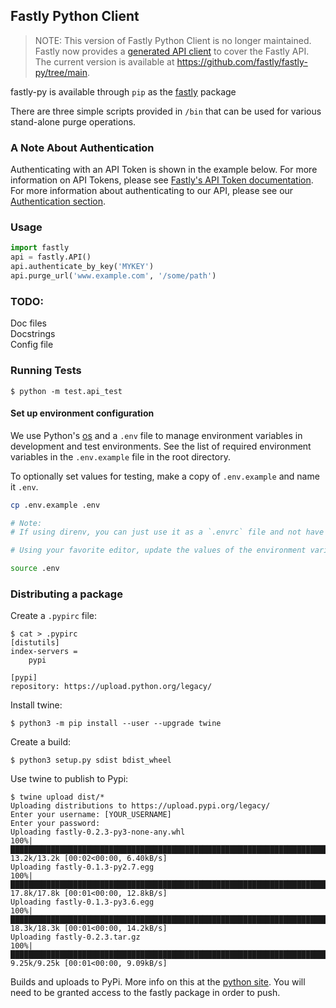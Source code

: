 ## Fastly Python Client

> NOTE: This version of Fastly Python Client is no longer maintained.
> Fastly now provides a [generated API client](https://dev.to/fastly/better-fastly-api-clients-with-openapi-generator-3lno) to cover the Fastly API.
> The current version is available at https://github.com/fastly/fastly-py/tree/main.

fastly-py is available through `pip` as the [fastly](https://pypi.python.org/pypi/fastly) package

There are three simple scripts provided in `/bin` that can be used for various stand-alone purge operations.

### A Note About Authentication

Authenticating with an API Token is shown in the example below. For more information on API Tokens, please see [Fastly's API Token documentation](https://developer.fastly.com/reference/api/auth/). For more information about authenticating to our API, please see our [Authentication section](https://developer.fastly.com/reference/api/#authentication).


### Usage

```python
import fastly
api = fastly.API()
api.authenticate_by_key('MYKEY')
api.purge_url('www.example.com', '/some/path')
```

### TODO:

Doc files<br>
Docstrings<br>
Config file<br>

### Running Tests

```
$ python -m test.api_test
```

#### Set up environment configuration
We use Python's [os](https://docs.python.org/2/library/os.html) and a `.env` file to manage environment variables in development and test environments. See the list of required environment variables in the `.env.example` file in the root directory.

To optionally set values for testing, make a copy of `.env.example` and name it `.env`.

```bash
cp .env.example .env

# Note:
# If using direnv, you can just use it as a `.envrc` file and not have to `source` it manually.

# Using your favorite editor, update the values of the environment variables in `.env` and then

source .env
```

### Distributing a package

Create a `.pypirc` file:

```
$ cat > .pypirc
[distutils]
index-servers =
    pypi

[pypi]
repository: https://upload.python.org/legacy/
```

Install twine:

```
$ python3 -m pip install --user --upgrade twine
```

Create a build:
```
$ python3 setup.py sdist bdist_wheel
```

Use twine to publish to Pypi:

```
$ twine upload dist/* 
Uploading distributions to https://upload.pypi.org/legacy/
Enter your username: [YOUR_USERNAME]
Enter your password:
Uploading fastly-0.2.3-py3-none-any.whl
100%|████████████████████████████████████████████████████████████████████████████████████████████████████████████████████████████████████████| 13.2k/13.2k [00:02<00:00, 6.40kB/s]
Uploading fastly-0.1.3-py2.7.egg
100%|████████████████████████████████████████████████████████████████████████████████████████████████████████████████████████████████████████| 17.8k/17.8k [00:01<00:00, 12.8kB/s]
Uploading fastly-0.1.3-py3.6.egg
100%|████████████████████████████████████████████████████████████████████████████████████████████████████████████████████████████████████████| 18.3k/18.3k [00:01<00:00, 14.2kB/s]
Uploading fastly-0.2.3.tar.gz
100%|████████████████████████████████████████████████████████████████████████████████████████████████████████████████████████████████████████| 9.25k/9.25k [00:01<00:00, 9.09kB/s]
```

Builds and uploads to PyPi. More info on this at the [python
site](https://packaging.python.org/tutorials/packaging-projects/). You will
need to be granted access to the fastly package in order to push.
